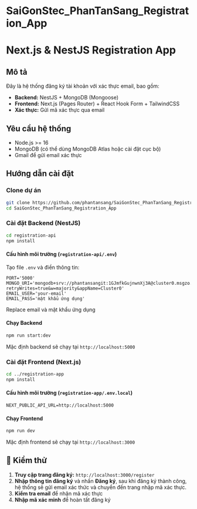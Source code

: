 # SaiGonStec_PhanTanSang_Registration_App
# Next.js & NestJS Registration App

## Mô tả
Đây là hệ thống đăng ký tài khoản với xác thực email, bao gồm:
- **Backend:** NestJS + MongoDB (Mongoose)
- **Frontend:** Next.js (Pages Router) + React Hook Form + TailwindCSS
- **Xác thực:** Gửi mã xác thực qua email

## Yêu cầu hệ thống
- Node.js >= 16
- MongoDB (có thể dùng MongoDB Atlas hoặc cài đặt cục bộ)
- Gmail để gửi email xác thực

## Hướng dẫn cài đặt

### Clone dự án
```sh
git clone https://github.com/phantansang/SaiGonStec_PhanTanSang_Registration_App.git
cd SaiGonStec_PhanTanSang_Registration_App
```

### Cài đặt Backend (NestJS)
```sh
cd registration-api
npm install
```

#### Cấu hình môi trường (`registration-api/.env`)
Tạo file `.env` và điền thông tin:
```env
PORT='5000'
MONGO_URI='mongodb+srv://phantansangit:1GJmfkGujnwnXj3A@cluster0.msgzo.mongodb.net/?retryWrites=true&w=majority&appName=Cluster0'
EMAIL_USER='your-email'
EMAIL_PASS='mật khẩu ứng dụng'
```
Replace email và mật khẩu ứng dụng

#### Chạy Backend
```sh
npm run start:dev
```
Mặc định backend sẽ chạy tại `http://localhost:5000`

### Cài đặt Frontend (Next.js)
```sh
cd ../registration-app
npm install
```

#### Cấu hình môi trường (`registration-app/.env.local`)
```env
NEXT_PUBLIC_API_URL=http://localhost:5000
```

#### Chạy Frontend
```sh
npm run dev
```
Mặc định frontend sẽ chạy tại `http://localhost:3000`

## 🧪 Kiểm thử
1. **Truy cập trang đăng ký:** `http://localhost:3000/register`
2. **Nhập thông tin đăng ký** và nhấn **Đăng ký**, sau khi đăng ký thành công, hệ thống sẽ gửi email xác thức và chuyển đến trang nhập mã xác thực.
3. **Kiểm tra email** để nhận mã xác thực
5. **Nhập mã xác minh** để hoàn tất đăng ký

